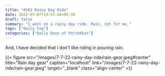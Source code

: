 ```yaml
---
title: "#163 Rainy Day Ride"
date: 2022-07-07T19:57:44+05:30
draft: false
summary: "I went on a rainy day ride. Rain, not for me."
tags: ["daily log"]
categories: ["Daily Dose of Pottekkat"]
---
```


And, I have decided that I don't like riding in pouring rain.

{{< figure src="/images/7-7-22-rainy-day-ride/rain-gear.jpeg#center" title="Rain day gear" caption="localhost" link="/images/7-7-22-rainy-day-ride/rain-gear.jpeg" target="_blank" class="align-center" >}}
